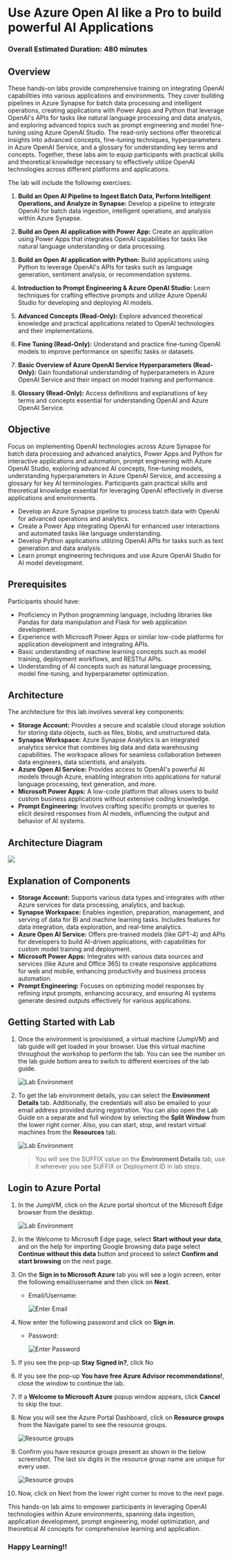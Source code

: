 # Use Azure Open AI like a Pro to build powerful AI Applications

### Overall Estimated Duration: 480 minutes

## Overview

These hands-on labs provide comprehensive training on integrating OpenAI capabilities into various applications and environments. They cover building pipelines in Azure Synapse for batch data processing and intelligent operations, creating applications with Power Apps and Python that leverage OpenAI's APIs for tasks like natural language processing and data analysis, and exploring advanced topics such as prompt engineering and model fine-tuning using Azure OpenAI Studio. The read-only sections offer theoretical insights into advanced concepts, fine-tuning techniques, hyperparameters in Azure OpenAI Service, and a glossary for understanding key terms and concepts. Together, these labs aim to equip participants with practical skills and theoretical knowledge necessary to effectively utilize OpenAI technologies across different platforms and applications.

The lab will include the following exercises: 

1. **Build an Open AI Pipeline to Ingest Batch Data, Perform Intelligent Operations, and Analyze in Synapse:** Develop a pipeline to integrate OpenAI for batch data ingestion, intelligent operations, and analysis within Azure Synapse.
   
1. **Build an Open AI application with Power App:** Create an application using Power Apps that integrates OpenAI capabilities for tasks like natural language understanding or data processing.
   
1. **Build an Open AI application with Python:** Build applications using Python to leverage OpenAI's APIs for tasks such as language generation, sentiment analysis, or recommendation systems.

1. **Introduction to Prompt Engineering & Azure OpenAI Studio:** Learn techniques for crafting effective prompts and utilize Azure OpenAI Studio for developing and deploying AI models.

1. **Advanced Concepts (Read-Only):** Explore advanced theoretical knowledge and practical applications related to OpenAI technologies and their implementations.

1. **Fine Tuning (Read-Only):** Understand and practice fine-tuning OpenAI models to improve performance on specific tasks or datasets.

1. **Basic Overview of Azure OpenAI Service Hyperparameters (Read-Only):** Gain foundational understanding of hyperparameters in Azure OpenAI Service and their impact on model training and performance.

1. **Glossary (Read-Only):** Access definitions and explanations of key terms and concepts essential for understanding OpenAI and Azure OpenAI Service.

## Objective

Focus on implementing OpenAI technologies across Azure Synapse for batch data processing and advanced analytics, Power Apps and Python for interactive applications and automation, prompt engineering with Azure OpenAI Studio, exploring advanced AI concepts, fine-tuning models, understanding hyperparameters in Azure OpenAI Service, and accessing a glossary for key AI terminologies. Participants gain practical skills and theoretical knowledge essential for leveraging OpenAI effectively in diverse applications and environments.

- Develop an Azure Synapse pipeline to process batch data with OpenAI for advanced operations and analytics.
- Create a Power App integrating OpenAI for enhanced user interactions and automated tasks like language understanding.
- Develop Python applications utilizing OpenAI APIs for tasks such as text generation and data analysis.
- Learn prompt engineering techniques and use Azure OpenAI Studio for AI model development.

## Prerequisites

Participants should have: 

- Proficiency in Python programming language, including libraries like Pandas for data manipulation and Flask for web application development.
- Experience with Microsoft Power Apps or similar low-code platforms for application development and integrating APIs.
- Basic understanding of machine learning concepts such as model training, deployment workflows, and RESTful APIs.
- Understanding of AI concepts such as natural language processing, model fine-tuning, and hyperparameter optimization.

## Architecture

The architecture for this lab involves several key components:

- **Storage Account:** Provides a secure and scalable cloud storage solution for storing data objects, such as files, blobs, and unstructured data.
- **Synapse Workspace:** Azure Synapse Analytics is an integrated analytics service that combines big data and data warehousing capabilities. The workspace allows for seamless collaboration between data engineers, data scientists, and analysts.
- **Azure Open AI Service:** Provides access to OpenAI's powerful AI models through Azure, enabling integration into applications for natural language processing, text generation, and more.
- **Microsoft Power Apps:** A low-code platform that allows users to build custom business applications without extensive coding knowledge.
- **Prompt Engineering:** Involves crafting specific prompts or queries to elicit desired responses from AI models, influencing the output and behavior of AI systems.

## Architecture Diagram

![](media/arch-diagram.png)

## Explanation of Components 

- **Storage Account:** Supports various data types and integrates with other Azure services for data processing, analytics, and backup.
- **Synapse Workspace:** Enables ingestion, preparation, management, and serving of data for BI and machine learning tasks. Includes features for data integration, data exploration, and real-time analytics.
- **Azure Open AI Service:** Offers pre-trained models (like GPT-4) and APIs for developers to build AI-driven applications, with capabilities for custom model training and deployment.
- **Microsoft Power Apps:** Integrates with various data sources and services (like Azure and Office 365) to create responsive applications for web and mobile, enhancing productivity and business process automation.
- **Prompt Engineering:** Focuses on optimizing model responses by refining input prompts, enhancing accuracy, and ensuring AI systems generate desired outputs effectively for various applications.

## Getting Started with Lab

1. Once the environment is provisioned, a virtual machine (JumpVM) and lab guide will get loaded in your browser. Use this virtual machine throughout the workshop to perform the lab. You can see the number on the lab guide bottom area to switch to different exercises of the lab guide.

   ![](media/img-1.png "Lab Environment")

1. To get the lab environment details, you can select the **Environment Details** tab. Additionally, the credentials will also be emailed to your email address provided during registration. You can also open the Lab Guide on a separate and full window by selecting the **Split Window** from the lower right corner. Also, you can start, stop, and restart virtual machines from the **Resources** tab.

   ![](media/img-2.png "Lab Environment")
 
    > You will see the SUFFIX value on the **Environment Details** tab, use it wherever you see SUFFIX or Deployment ID in lab steps.

## Login to Azure Portal

1. In the JumpVM, click on the Azure portal shortcut of the Microsoft Edge browser from the desktop.

   ![](media/img-3.png "Lab Environment")

1. In the Welcome to Microsoft Edge page, select **Start without your data**, and on the help for importing Google browsing data page select **Continue without this data** button and proceed to select **Confirm and start browsing** on the next page.
   
1. On the **Sign in to Microsoft Azure** tab you will see a login screen, enter the following email/username and then click on **Next**. 
   * Email/Username: <inject key="AzureAdUserEmail"></inject>
   
     ![](media/image7.png "Enter Email")
     
1. Now enter the following password and click on **Sign in**.
   * Password: <inject key="AzureAdUserPassword"></inject>
   
     ![](media/image8.png "Enter Password")
     
1. If you see the pop-up **Stay Signed in?**, click No

1. If you see the pop-up **You have free Azure Advisor recommendations!**, close the window to continue the lab.

1. If a **Welcome to Microsoft Azure** popup window appears, click **Cancel** to skip the tour.
   
1. Now you will see the Azure Portal Dashboard, click on **Resource groups** from the Navigate panel to see the resource groups.

    ![](media/select-rg.png "Resource groups")
   
1. Confirm you have resource groups present as shown in the below screenshot. The last six digits in the resource group name are unique for every user.

    ![](media/openai-1.png "Resource groups")
   
1. Now, click on Next from the lower right corner to move to the next page.

This hands-on lab aims to empower participants in leveraging OpenAI technologies within Azure environments, spanning data ingestion, application development, prompt engineering, model optimization, and theoretical AI concepts for comprehensive learning and application.

### Happy Learning!!
